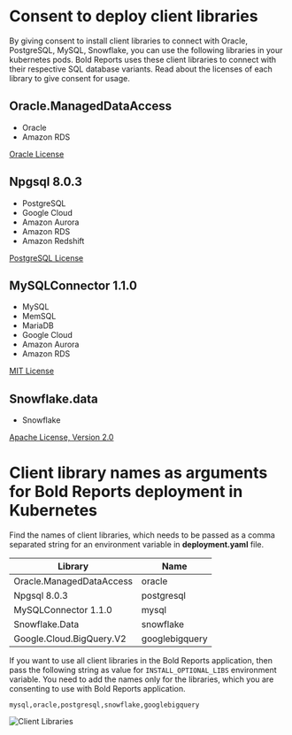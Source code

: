 # Consent to deploy client libraries

By giving consent to install client libraries to connect with Oracle, PostgreSQL, MySQL, Snowflake, you can use the following libraries in your kubernetes pods. Bold Reports uses these client libraries to connect with their respective SQL database variants. Read about the licenses of each library to give consent for usage. 

## Oracle.ManagedDataAccess
* Oracle
* Amazon RDS

[Oracle License](https://www.oracle.com/downloads/licenses/distribution-license.html)

## Npgsql 8.0.3
* PostgreSQL
* Google Cloud
* Amazon Aurora
* Amazon RDS
* Amazon Redshift

[PostgreSQL License](https://github.com/npgsql/npgsql/blob/main/LICENSE)

## MySQLConnector 1.1.0
* MySQL
* MemSQL
* MariaDB
* Google Cloud
* Amazon Aurora
* Amazon RDS

[MIT License](https://github.com/mysql-net/MySqlConnector/blob/master/LICENSE)


## Snowflake.data
* Snowflake

[Apache License, Version 2.0](https://github.com/snowflakedb/snowflake-connector-net/blob/master/LICENSE)


# Client library names as arguments for Bold Reports deployment in Kubernetes

Find the names of client libraries, which needs to be passed as a comma separated string for an environment variable in **deployment.yaml** file.

| Library                   | Name          |
| -------------             | ------------- |
| Oracle.ManagedDataAccess  | oracle        |
| Npgsql 8.0.3              | postgresql    |
| MySQLConnector 1.1.0      | mysql         |
| Snowflake.Data            | snowflake     |
| Google.Cloud.BigQuery.V2  | googlebigquery|

If you want to use all client libraries in the Bold Reports application, then pass the following string as value for `INSTALL_OPTIONAL_LIBS` environment variable. You need to add the names only for the libraries, which you are consenting to use with Bold Reports application.

`mysql,oracle,postgresql,snowflake,googlebigquery`

![Client Libraries](images/client-library.png) 
